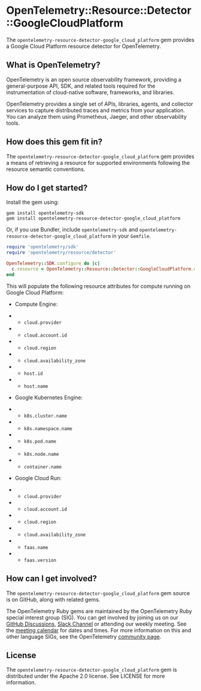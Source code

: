 # OpenTelemetry::Resource::Detector::GoogleCloudPlatform

The `opentelemetry-resource-detector-google_cloud_platform` gem provides a Google Cloud Platform resource detector for OpenTelemetry.

## What is OpenTelemetry?

OpenTelemetry is an open source observability framework, providing a general-purpose API, SDK, and related tools required for the instrumentation of cloud-native software, frameworks, and libraries.

OpenTelemetry provides a single set of APIs, libraries, agents, and collector services to capture distributed traces and metrics from your application. You can analyze them using Prometheus, Jaeger, and other observability tools.

## How does this gem fit in?

The `opentelemetry-resource-detector-google_cloud_platform` gem provides a means of retrieving a resource for supported environments following the resource semantic conventions.

## How do I get started?

Install the gem using:

```console
gem install opentelemetry-sdk
gem install opentelemetry-resource-detector-google_cloud_platform
```

Or, if you use Bundler, include `opentelemetry-sdk` and `opentelemetry-resource-detector-google_cloud_platform` in your `Gemfile`.

```rb
require 'opentelemetry/sdk'
require 'opentelemetry/resource/detector'

OpenTelemetry::SDK.configure do |c|
  c.resource = OpenTelemetry::Resource::Detector::GoogleCloudPlatform.detect
end
```

This will populate the following resource attributes for compute running on Google Cloud Platform:

* Compute Engine:
* * `cloud.provider`
* * `cloud.account.id`
* * `cloud.region`
* * `cloud.availability_zone`
* * `host.id`
* * `host.name`

* Google Kubernetes Engine:
* * `k8s.cluster.name`
* * `k8s.namespace.name`
* * `k8s.pod.name`
* * `k8s.node.name`
* * `container.name`

* Google Cloud Run:
* * `cloud.provider`
* * `cloud.account.id`
* * `cloud.region`
* * `cloud.availability_zone`
* * `faas.name`
* * `faas.version`

## How can I get involved?

The `opentelemetry-resource-detector-google_cloud_platform` gem source is on GitHub, along with related gems.

The OpenTelemetry Ruby gems are maintained by the OpenTelemetry Ruby special interest group (SIG). You can get involved by joining us on our [GitHub Discussions][discussions-url], [Slack Channel][slack-channel] or attending our weekly meeting. See the [meeting calendar][community-meetings] for dates and times. For more information on this and other language SIGs, see the OpenTelemetry [community page][ruby-sig].

## License

The `opentelemetry-resource-detector-google_cloud_platform` gem is distributed under the Apache 2.0 license. See LICENSE for more information.

[ruby-sig]: https://github.com/open-telemetry/community#ruby-sig
[community-meetings]: https://github.com/open-telemetry/community#community-meetings
[slack-channel]: https://cloud-native.slack.com/archives/C01NWKKMKMY
[discussions-url]: https://github.com/open-telemetry/opentelemetry-ruby/discussions
	